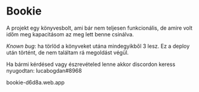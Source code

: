# Bookie

A projekt egy könyvesbolt, ami bár nem teljesen funkcionális, de amire volt időm meg kapacitásom az meg lett benne csinálva.

_Known bug_: ha törlöd a könyveket utána mindegyikből 3 lesz. Ez a deploy után történt, de nem találtam rá megoldást végül.

Ha bármi kérdésed vagy észrevételed lenne akkor discordon keress nyugodtan: lucabogdan#8968

bookie-d6d8a.web.app
